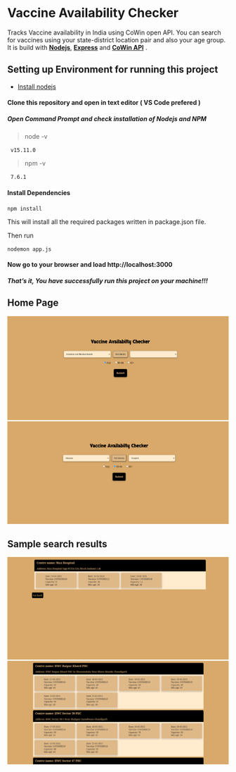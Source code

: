 # Vaccine Availability Checker

Tracks Vaccine availability in India using CoWin open API.
You can search for vaccines using your state-district location pair and also your age group.
   It is build with [**Nodejs**](https://nodejs.org), [**Express**](https://expressjs.com) and [**CoWin API**](https://apisetu.gov.in/public/marketplace/api/cowin#/Appointment%20Availability%20APIs/calendarByDistrict) .
   
## Setting up Environment for running this project
  * [Install nodejs](https://nodejs.org/en/download/package-manager/#windows)
 


#### Clone this repository and open in text editor ( VS Code prefered )  
 
 ##### Open Command Prompt and check installation of Nodejs and NPM
    
   > node -v
   >  
     v15.11.0
     
   
   > npm -v
   > 
     7.6.1
  
  #### Install Dependencies 
    npm install
This will install all the required packages written in package.json file.

Then run

    nodemon app.js
    
 #### Now go to your browser and load http://localhost:3000 
 ##### That’s it, You have successfully run this project on your machine!!!
 
 ## Home Page 
 ![home page-1](https://github.com/yashguptaji/CoWin/blob/main/uploads/1.png)
 ![home page-2](https://github.com/yashguptaji/CoWin/blob/main/uploads/2.png)



 ## Sample search results
 ![login](https://github.com/yashguptaji/CoWin/blob/main/uploads/3.png)
 ![sign up](https://github.com/yashguptaji/CoWin/blob/main/uploads/4.png)






